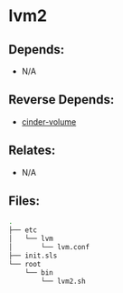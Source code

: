 # lvm2

## Depends:

  -  N/A

## Reverse Depends:

  -  [cinder-volume](/salt/cinder-volume)

## Relates:

  -  N/A

## Files:

```bash
.
├── etc
│   └── lvm
│       └── lvm.conf
├── init.sls
└── root
    └── bin
        └── lvm2.sh
```
